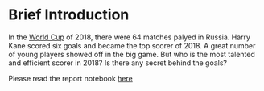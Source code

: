 # Brief Introduction
In the [World Cup](https://www.fifa.com/worldcup/statistics/players/goal-scored) of 2018, there were 64 matches palyed in Russia. Harry Kane scored six goals and became the top scorer of 2018. A great number of young players showed off in the big game. But who is the most talented and efficient scorer in 2018? Is there any secret behind the goals?

Please read the report notebook [here](https://nbviewer.jupyter.org/github/lullabymia/python-data-assignments/blob/master/Assignment2/assignment%202.ipynb)
